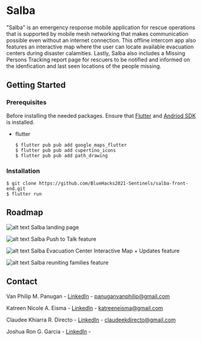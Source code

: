 # Salba
"Salba" is an emergency response mobile application for rescue operations that is supported by mobile mesh networking that makes communication possible even without an internet connection. This offline intercom app also features an interactive map where the user can locate available evacuation centers during disaster calamities. Lastly, Salba also includes a Missing Persons Tracking report page for rescuers to be notified and informed on the idenfication and last seen locations of the people missing.

## Getting Started
<!-- Insert Project Description -->


### Prerequisites
Before installing the needed packages. Ensure that [Flutter](https://flutter.dev/) and [Andriod SDK](https://developer.android.com/studio) is installed.
* flutter
  ```
  $ flutter pub pub add google_maps_flutter
  $ flutter pub pub add cupertino_icons
  $ flutter pub pub add path_drawing
  ```

### Installation
  ```
  $ git clone https://github.com/BlueHacks2021-Sentinels/salba-front-end.git
  $ flutter run
  ```

## Roadmap

![alt text](https://github.com/BlueHacks2021-Sentinels/salba-front-end/blob/main/image/readme-image-assets/salba-landing.png?raw=true)
Salba landing page

![alt text](https://github.com/BlueHacks2021-Sentinels/salba-front-end/blob/main/image/readme-image-assets/salba-feature1.png?raw=true)
Salba Push to Talk feature 

![alt text](https://github.com/BlueHacks2021-Sentinels/salba-front-end/blob/main/image/readme-image-assets/salba-feature2.png?raw=true)
Salba Evacuation Center Interactive Map + Updates feature

![alt text](https://github.com/BlueHacks2021-Sentinels/salba-front-end/blob/main/image/readme-image-assets/salba-feature3.png?raw=true)
Salba reuniting families feature 


<!-- CONTACT -->
## Contact
Van Philip M. Panugan - [LinkedIn](https://www.linkedin.com/in/van-philip-panugan-9a6025184/) - panuganvanphilip@gmail.com

Katreen Nicole A. Eisma - [LinkedIn](https://www.linkedin.com/in/katreeneisma/) - katreeneisma@gmail.com

Claudee Khiarra R. Directo - [LinkedIn](https://www.linkedin.com/in/claudeedirecto/)  - claudeekdirecto@gmail.com

Joshua Ron G. Garcia - [LinkedIn](https://www.linkedin.com/in/joshuarong/) - 
